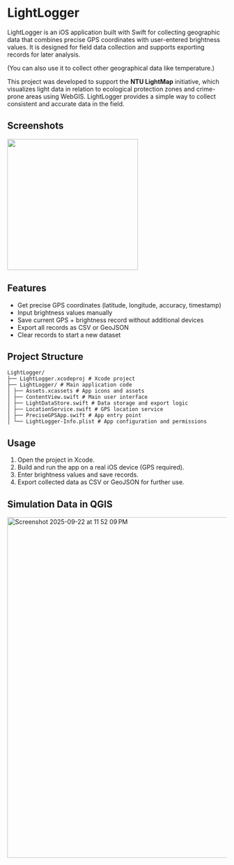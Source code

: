 # LightLogger

LightLogger is an iOS application built with Swift for collecting geographic data that combines precise GPS coordinates with user-entered brightness values. It is designed for field data collection and supports exporting records for later analysis.

(You can also use it to collect other geographical data like temperature.)

This project was developed to support the **NTU LightMap** initiative, which visualizes light data in relation to ecological protection zones and crime-prone areas using WebGIS. LightLogger provides a simple way to collect consistent and accurate data in the field.

## Screenshots
<img src="https://github.com/user-attachments/assets/e57edd78-158b-4aab-9ad2-e9a5f8e17187" width="300">

## Features
- Get precise GPS coordinates (latitude, longitude, accuracy, timestamp)
- Input brightness values manually
- Save current GPS + brightness record without additional devices
- Export all records as CSV or GeoJSON
- Clear records to start a new dataset

## Project Structure
```
LightLogger/
├── LightLogger.xcodeproj # Xcode project
├── LightLogger/ # Main application code
│ ├── Assets.xcassets # App icons and assets
│ ├── ContentView.swift # Main user interface
│ ├── LightDataStore.swift # Data storage and export logic
│ ├── LocationService.swift # GPS location service
│ ├── PreciseGPSApp.swift # App entry point
│ └── LightLogger-Info.plist # App configuration and permissions
```

## Usage
1. Open the project in Xcode.
2. Build and run the app on a real iOS device (GPS required).
3. Enter brightness values and save records.
4. Export collected data as CSV or GeoJSON for further use.

## Simulation Data in QGIS
<img width="1256" height="780" alt="Screenshot 2025-09-22 at 11 52 09 PM" src="https://github.com/user-attachments/assets/0ef2b8d5-b07c-4d58-ada5-32bd0e368100" />


